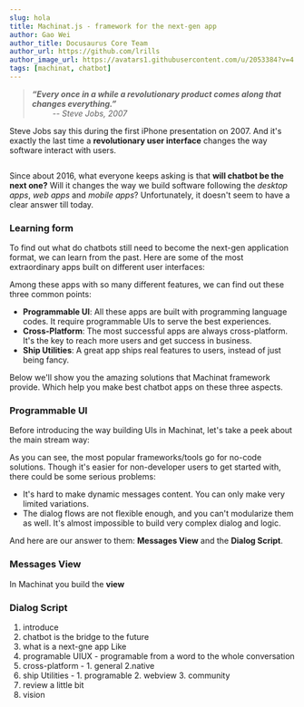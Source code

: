 ```yaml
---
slug: hola
title: Machinat.js - framework for the next-gen app
author: Gao Wei
author_title: Docusaurus Core Team
author_url: https://github.com/lrills
author_image_url: https://avatars1.githubusercontent.com/u/2053384?v=4
tags: [machinat, chatbot]
---
```


> <strong><i>“Every once in a while a revolutionary product comes along that changes
> everything.”</i></strong><br/>
>  &emsp; &emsp; <i>-- Steve Jobs, 2007</i>

Steve Jobs say this during the first iPhone presentation on 2007. And it's
exactly the last time a **revolutionary user interface** changes the way
software interact with users.

<img/>

Since about 2016, what everyone keeps asking is that **will chatbot be the next
one?** Will it changes the way we build software following the _desktop apps_,
_web apps_ and _mobile apps_? Unfortunately, it doesn't seem to have a clear
answer till today.


### Learning form 

To find out what do chatbots still need to become the next-gen application format,
we can learn from the past. Here are some of the most extraordinary apps built
on different user interfaces:


<div></div>


Among these apps with so many different features, we can find out these
three common points:


- **Programmable UI**:
  All these apps are built with programming language codes. It require
  programmable UIs to serve the best experiences.
- **Cross-Platform**:
  The most successful apps are always cross-platform. It's the key to reach more
  users and get success in business.
- **Ship Utilities**:
  A great app ships real features to users, instead of just being fancy.


Below we'll show you the amazing solutions that Machinat framework provide.
Which help you make best chatbot apps on these three aspects.



### Programmable UI

Before introducing the way building UIs in Machinat, let's take a peek about the
main stream way:

<div></div>


As you can see, the most popular frameworks/tools go for no-code solutions.
Though it's easier for non-developer users to get started with, there could be
some serious problems:

- It's hard to make dynamic messages content. You can only make very limited
  variations.
- The dialog flows are not flexible enough, and you can't modularize them as 
  well. It's almost impossible to build very complex dialog and logic.

And here are our answer to them: **Messages View** and the **Dialog Script**.


### Messages View

In Machinat you build the **view** 


### Dialog Script


1. introduce
2. chatbot is the bridge to the future
3. what is a next-gne app Like
4. programable UIUX - programable from a word to the whole conversation
5. cross-platform - 1. general 2.native
6. ship Utilities - 1. programable 2. webview 3. community
7. review a little bit
7. vision
